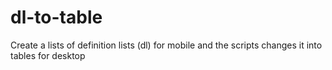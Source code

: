# dl-to-table
Create a lists of definition lists (dl) for mobile and the scripts changes it into tables for desktop
